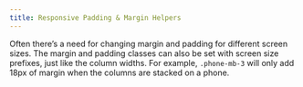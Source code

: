 ```yaml
---
title: Responsive Padding & Margin Helpers
---
```


Often there’s a need for changing margin and padding for different screen sizes. The margin and padding classes can also be set with screen size prefixes, just like the column widths. For example, `.phone-mb-3` will only add 18px of margin when the columns are stacked on a phone.